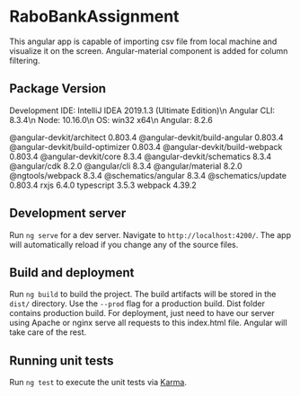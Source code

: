 # RaboBankAssignment

This angular app is capable of importing csv file from local machine and visualize it on the screen. Angular-material component is added for column filtering. 

Package                           Version
-----------------------------------------------------------

Development IDE: IntelliJ IDEA 2019.1.3 (Ultimate Edition)\n
Angular CLI: 8.3.4\n
Node: 10.16.0\n
OS: win32 x64\n
Angular: 8.2.6

@angular-devkit/architect         0.803.4
@angular-devkit/build-angular     0.803.4
@angular-devkit/build-optimizer   0.803.4
@angular-devkit/build-webpack     0.803.4
@angular-devkit/core              8.3.4
@angular-devkit/schematics        8.3.4
@angular/cdk                      8.2.0
@angular/cli                      8.3.4
@angular/material                 8.2.0
@ngtools/webpack                  8.3.4
@schematics/angular               8.3.4
@schematics/update                0.803.4
rxjs                              6.4.0
typescript                        3.5.3
webpack                           4.39.2

## Development server

Run `ng serve` for a dev server. Navigate to `http://localhost:4200/`. The app will automatically reload if you change any of the source files.

## Build and deployment

Run `ng build` to build the project. The build artifacts will be stored in the `dist/` directory. Use the `--prod` flag for a production build.
Dist folder contains production build. 
For deployment, just need to have our server using Apache or nginx serve all requests to this index.html file. Angular will take care of the rest.

## Running unit tests

Run `ng test` to execute the unit tests via [Karma](https://karma-runner.github.io).
